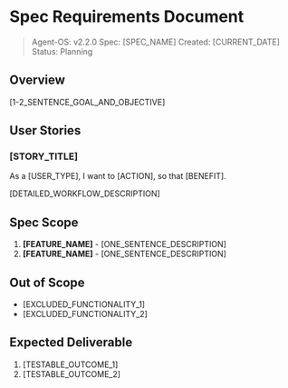 # Spec Requirements Document

> Agent-OS: v2.2.0
> Spec: [SPEC_NAME]
> Created: [CURRENT_DATE]
> Status: Planning

## Overview

[1-2_SENTENCE_GOAL_AND_OBJECTIVE]

## User Stories

### [STORY_TITLE]

As a [USER_TYPE], I want to [ACTION], so that [BENEFIT].

[DETAILED_WORKFLOW_DESCRIPTION]

## Spec Scope

1. **[FEATURE_NAME]** - [ONE_SENTENCE_DESCRIPTION]
2. **[FEATURE_NAME]** - [ONE_SENTENCE_DESCRIPTION]

## Out of Scope

- [EXCLUDED_FUNCTIONALITY_1]
- [EXCLUDED_FUNCTIONALITY_2]

## Expected Deliverable

1. [TESTABLE_OUTCOME_1]
2. [TESTABLE_OUTCOME_2]
